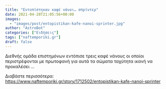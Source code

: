 ```yaml
---
title: "Εντοπίστηκαν καφέ νάνοι… σπρίντερ"
date: 2021-04-28T21:05:56+00:00
images:
  - "images/post/entopistikan-kafe-nanoi-sprinter.jpg"
author: "AstroBot"
categories: ["Ειδήσεις"]
tags: ["naftemporiki.gr"]
draft: false
---
```


Διεθνής ομάδα επιστημόνων εντόπισε τρεις καφέ νάνους οι οποίοι περιστρέφονται με πρωτοφανή για αυτά τα σώματα ταχύτητα ικανή να προκαλέσει ...

Διαβάστε περισσότερα: https://www.naftemporiki.gr/story/1712502/entopistikan-kafe-nanoi-sprinter
